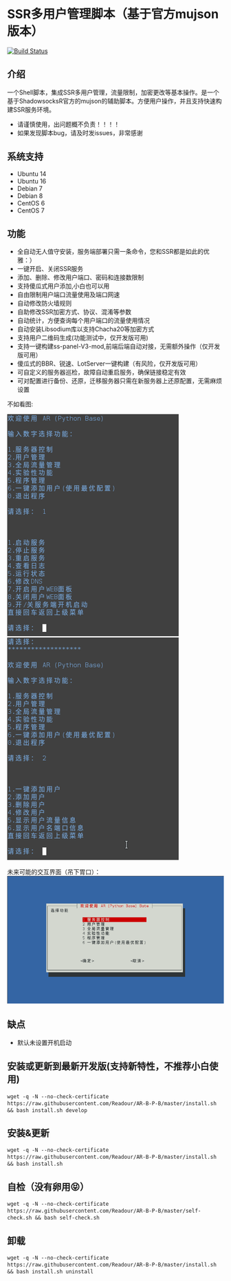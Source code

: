 # SSR多用户管理脚本（基于官方mujson版本）
[![Build Status](https://travis-ci.org/Readour/AR-B-P-B.svg?branch=master)](https://travis-ci.org/Readour/AR-B-P-B)
## 介绍 ##

一个Shell脚本，集成SSR多用户管理，流量限制，加密更改等基本操作。是一个基于ShadowsocksR官方的mujson的辅助脚本。方便用户操作，并且支持快速构建SSR服务环境。

- 请谨慎使用，出问题概不负责！！！！
- 如果发现脚本bug，请及时发issues，非常感谢

## 系统支持 ##
* Ubuntu 14
* Ubuntu 16
* Debian 7
* Debian 8
* CentOS 6
* CentOS 7

## 功能 ##
- 全自动无人值守安装，服务端部署只需一条命令，您和SSR都是如此的优雅：）
- 一键开启、关闭SSR服务
- 添加、删除、修改用户端口、密码和连接数限制
- 支持傻瓜式用户添加,小白也可以用
- 自由限制用户端口流量使用及端口网速
- 自动修改防火墙规则
- 自助修改SSR加密方式、协议、混淆等参数
- 自动统计，方便查询每个用户端口的流量使用情况
- 自动安装Libsodium库以支持Chacha20等加密方式
- 支持用户二维码生成(功能测试中，仅开发版可用)
- 支持一键构建ss-panel-V3-mod,前端后端自动对接，无需额外操作（仅开发版可用）
- 傻瓜式的BBR、锐速、LotServer一键构建（有风险，仅开发版可用）
- 可自定义的服务器巡检，故障自动重启服务，确保链接稳定有效
- 可对配置进行备份、还原，迁移服务器只需在新服务器上还原配置，无需麻烦设置

不如看图:

![](https://github.com/zyh001/zyh001.github.com/raw/master/images/now1.png) ![](https://github.com/zyh001/zyh001.github.com/blob/master/images/now2.png)

未来可能的交互界面（吊下胃口）：
![](https://github.com/zyh001/zyh001.github.com/blob/master/images/future.png)

## 缺点 ##
- 默认未设置开机启动

## 安装或更新到最新开发版(支持新特性，不推荐小白使用) ##
    wget -q -N --no-check-certificate https://raw.githubusercontent.com/Readour/AR-B-P-B/master/install.sh && bash install.sh develop

## 安装&更新 ##
    wget -q -N --no-check-certificate https://raw.githubusercontent.com/Readour/AR-B-P-B/master/install.sh && bash install.sh

## 自检（没有卵用😝） ##
    wget -q -N --no-check-certificate https://raw.githubusercontent.com/Readour/AR-B-P-B/master/self-check.sh && bash self-check.sh

## 卸载 ##
	wget -q -N --no-check-certificate https://raw.githubusercontent.com/Readour/AR-B-P-B/master/install.sh && bash install.sh uninstall

